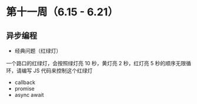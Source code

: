 # 第十一周（6.15 - 6.21）

## 异步编程

+ 经典问题（红绿灯）

一个路口的红绿灯，会按照绿灯亮 10 秒，黄灯亮 2 秒，红灯亮 5 秒的顺序无限循环，请编写 JS 代码来控制这个红绿灯

  - callback
  - promise
  - async await